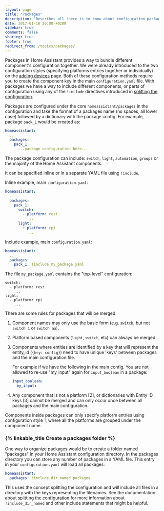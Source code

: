 ```yaml
---
layout: page
title: "Packages"
description: "Describes all there is to know about configuration packages in Home Assistant."
date: 2017-01-10 20:00 +0200
sidebar: true
comments: false
sharing: true
footer: true
redirect_from: /topics/packages/
---
```


Packages in Home Assistant provides a way to bundle different component's configuration together. We were already introduced to the two configuration styles (specifying platforms entries together or individually) on the [adding devices](/docs/configuration/devices/) page. Both of these configuration methods require you to create the component key in the main `configuration.yaml` file. With packages we have a way to include different components, or parts of configuration using any of the `!include` directives introduced in [splitting the configuration](/docs/configuration/splitting_configuration).

Packages are configured under the core `homeassistant/packages` in the configuration and take the format of a packages name (no spaces, all lower case) followed by a dictionary with the package config. For example, package `pack_1` would be created as:

```yaml
homeassistant:
  ...
  packages: 
    pack_1:
      ...package configuration here...
```

The package configuration can include: `switch`, `light`, `automation`, `groups` or the majority of the Home Assistant components. 

It can be specified inline or in a separate YAML file using `!include`.

Inline example, main `configuration.yaml`:

```yaml
homeassistant:
  ...
  packages: 
    pack_1:
      switch:
        - platform: rest
          ...
      light:
        - platform: rpi
          ...
```

Include example, main `configuration.yaml`:

```yaml
homeassistant:
  ...
  packages: 
    pack_1: !include my_package.yaml
```

The file `my_package.yaml` contains the "top-level" configuration:

```
switch:
  - platform: rest
    ...
light:
  - platform: rpi
    ...
```

There are some rules for packages that will be merged:

1. Component names may only use the basic form (e.g. `switch`, but not `switch 1` or `switch aa`).
2. Platform based components (`light`, `switch`, etc) can always be merged.
3. Components where entities are identified by a key that will represent the entity_id (`{key: config}`) need to have unique 'keys' between packages and the main configuration file. 

    For example if we have the following in the main config. You are not allowed to re-use "my_input" again for `input_boolean` in a package:
    
    ```yaml
    input_boolean:
      my_input:
    ```
4. Any component that is not a platform [2], or dictionaries with Entity ID keys [3] cannot be merged and can only occur once between all packages and the main configuration.

<p class='note tip'>
Components inside packages can only specify platform entries using configuration style 1, where all the platforms are grouped under the component name.
</p>

### {% linkable_title Create a packages folder %}

One way to organize packages would be to create a folder named "packages" in your Home Assistant configuration directory. In the packages directory you can store any number of packages in a YAML file. This entry in your `configuration.yaml` will load all packages:

```yaml
homeassistant:
  packages: !include_dir_named packages
```

This uses the concept splitting the configuration and will include all files in a directory with the keys representing the filenames.
See the documentation about [splitting the configuration](/docs/configuration/splitting_configuration/) for more information about `!include_dir_named` and other include statements that might be helpful.
